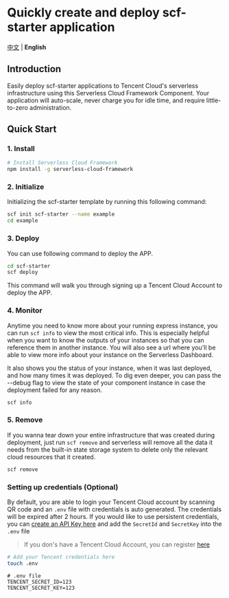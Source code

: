 # Quickly create and deploy scf-starter application

[中文](./README.md) | **English**

## Introduction

Easily deploy scf-starter applications to Tencent Cloud's serverless infrastructure using this Serverless Cloud Framework Component.
Your application will auto-scale, never charge you for idle time, and require little-to-zero administration.

## Quick Start

### 1. Install

```bash
# Install Serverless Cloud Framework
npm install -g serverless-cloud-framework
```

### 2. Initialize

Initializing the scf-starter template by running this following command:

```bash
scf init scf-starter --name example
cd example
```

### 3. Deploy

You can use following command to deploy the APP.

```bash
cd scf-starter
scf deploy
```

This command will walk you through signing up a Tencent Cloud Account to deploy the APP.

### 4. Monitor

Anytime you need to know more about your running express instance, you can run `scf info` to view the most critical info.
This is especially helpful when you want to know the outputs of your instances so that you can reference them in another instance.
You will also see a url where you'll be able to view more info about your instance on the Serverless Dashboard.

It also shows you the status of your instance, when it was last deployed, and how many times it was deployed.
To dig even deeper, you can pass the --debug flag to view the state of your component instance in case the deployment failed for any reason.

```bash
scf info
```

### 5. Remove

If you wanna tear down your entire infrastructure that was created during deployment,
just run `scf remove` and serverless will remove all the data it needs from the built-in state storage system to delete only the relevant cloud resources that it created.

```bash
scf remove
```

### Setting up credentials (Optional)

By default, you are able to login your Tencent Cloud account by scanning QR code and an `.env` file with credentials is auto generated.
The credentials will be expired after 2 hours.
If you would like to use persistent credentials,
you can [create an API Key here](https://console.cloud.tencent.com/cam/capi) and add the `SecretId` and `SecretKey` into the `.env` file

> If you don's have a Tencent Cloud Account, you can register [here](https://cloud.tencent.com/register)

```bash
# Add your Tencent credentials here
touch .env
```

```
# .env file
TENCENT_SECRET_ID=123
TENCENT_SECRET_KEY=123
```
